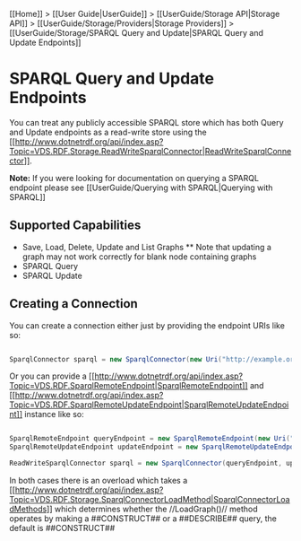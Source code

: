 [[Home]] > [[User Guide|UserGuide]] > [[UserGuide/Storage API|Storage API]] > [[UserGuide/Storage/Providers|Storage Providers]] > [[UserGuide/Storage/SPARQL Query and Update|SPARQL Query and Update Endpoints]]

# SPARQL Query and Update Endpoints 

You can treat any publicly accessible SPARQL store which has both Query and Update endpoints as a read-write store using the [[http://www.dotnetrdf.org/api/index.asp?Topic=VDS.RDF.Storage.ReadWriteSparqlConnector|ReadWriteSparqlConnector]].

**Note:** If you were looking for documentation on querying a SPARQL endpoint please see [[UserGuide/Querying with SPARQL|Querying with SPARQL]]

## Supported Capabilities 

* Save, Load, Delete, Update and List Graphs
** Note that updating a graph may not work correctly for blank node containing graphs
* SPARQL Query
* SPARQL Update

## Creating a Connection 

You can create a connection either just by providing the endpoint URIs like so:

```csharp

SparqlConnector sparql = new SparqlConnector(new Uri("http://example.org/query"), new Uri("http://example.org/update"));
```

Or you can provide a [[http://www.dotnetrdf.org/api/index.asp?Topic=VDS.RDF.SparqlRemoteEndpoint|SparqlRemoteEndpoint]] and [[http://www.dotnetrdf.org/api/index.asp?Topic=VDS.RDF.SparqlRemoteUpdateEndpoint|SparqlRemoteUpdateEndpoint]] instance like so:

```csharp

SparqlRemoteEndpoint queryEndpoint = new SparqlRemoteEndpoint(new Uri("http://example.org/query"), "http://default-graph-uri");
SparqlRemoteUpdateEndpoint updateEndpoint = new SparqlRemoteUpdateEndpoint(new Uri("http://example.org/update"));

ReadWriteSparqlConnector sparql = new SparqlConnector(queryEndpoint, updateEndpoint);
```

In both cases there is an overload which takes a [[http://www.dotnetrdf.org/api/index.asp?Topic=VDS.RDF.Storage.SparqlConnectorLoadMethod|SparqlConnectorLoadMethods]] which determines whether the //LoadGraph()// method operates by making a ##CONSTRUCT## or a ##DESCRIBE## query, the default is ##CONSTRUCT##